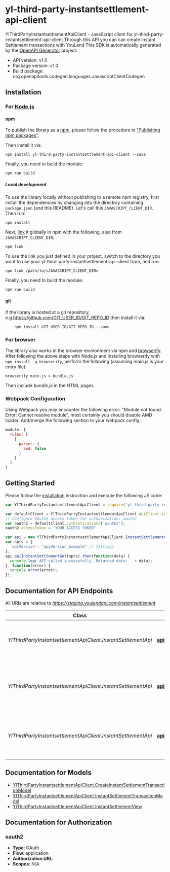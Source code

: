 # yl-third-party-instantsettlement-api-client

YlThirdPartyInstantsettlementApiClient - JavaScript client for yl-third-party-instantsettlement-api-client
Through this API you can can create Instant Settlement transactions with YouLend
This SDK is automatically generated by the [OpenAPI Generator](https://openapi-generator.tech) project:

- API version: v1.0
- Package version: v1.0
- Build package: org.openapitools.codegen.languages.JavascriptClientCodegen

## Installation

### For [Node.js](https://nodejs.org/)

#### npm

To publish the library as a [npm](https://www.npmjs.com/), please follow the procedure in ["Publishing npm packages"](https://docs.npmjs.com/getting-started/publishing-npm-packages).

Then install it via:

```shell
npm install yl-third-party-instantsettlement-api-client --save
```

Finally, you need to build the module:

```shell
npm run build
```

##### Local development

To use the library locally without publishing to a remote npm registry, first install the dependencies by changing into the directory containing `package.json` (and this README). Let's call this `JAVASCRIPT_CLIENT_DIR`. Then run:

```shell
npm install
```

Next, [link](https://docs.npmjs.com/cli/link) it globally in npm with the following, also from `JAVASCRIPT_CLIENT_DIR`:

```shell
npm link
```

To use the link you just defined in your project, switch to the directory you want to use your yl-third-party-instantsettlement-api-client from, and run:

```shell
npm link /path/to/<JAVASCRIPT_CLIENT_DIR>
```

Finally, you need to build the module:

```shell
npm run build
```

#### git

If the library is hosted at a git repository, e.g.https://github.com/GIT_USER_ID/GIT_REPO_ID
then install it via:

```shell
    npm install GIT_USER_ID/GIT_REPO_ID --save
```

### For browser

The library also works in the browser environment via npm and [browserify](http://browserify.org/). After following
the above steps with Node.js and installing browserify with `npm install -g browserify`,
perform the following (assuming *main.js* is your entry file):

```shell
browserify main.js > bundle.js
```

Then include *bundle.js* in the HTML pages.

### Webpack Configuration

Using Webpack you may encounter the following error: "Module not found: Error:
Cannot resolve module", most certainly you should disable AMD loader. Add/merge
the following section to your webpack config:

```javascript
module: {
  rules: [
    {
      parser: {
        amd: false
      }
    }
  ]
}
```

## Getting Started

Please follow the [installation](#installation) instruction and execute the following JS code:

```javascript
var YlThirdPartyInstantsettlementApiClient = require('yl-third-party-instantsettlement-api-client');

var defaultClient = YlThirdPartyInstantsettlementApiClient.ApiClient.instance;
// Configure OAuth2 access token for authorization: oauth2
var oauth2 = defaultClient.authentications['oauth2'];
oauth2.accessToken = "YOUR ACCESS TOKEN"

var api = new YlThirdPartyInstantsettlementApiClient.InstantSettlementApi()
var opts = {
  'apiVersion': "apiVersion_example" // {String} 
};
api.apiInstantSettlementGet(opts).then(function(data) {
  console.log('API called successfully. Returned data: ' + data);
}, function(error) {
  console.error(error);
});


```

## Documentation for API Endpoints

All URIs are relative to *https://staging.youlendapi.com/instantsettlement*

Class | Method | HTTP request | Description
------------ | ------------- | ------------- | -------------
*YlThirdPartyInstantsettlementApiClient.InstantSettlementApi* | [**apiInstantSettlementGet**](docs/InstantSettlementApi.md#apiInstantSettlementGet) | **GET** /api/InstantSettlement | An endpoint for getting your associated Instant Settlements
*YlThirdPartyInstantsettlementApiClient.InstantSettlementApi* | [**apiInstantSettlementInstantSettlementNumberPost**](docs/InstantSettlementApi.md#apiInstantSettlementInstantSettlementNumberPost) | **POST** /api/InstantSettlement/{instantSettlementNumber} | Create instant settlement transactions for a specified instant settlement
*YlThirdPartyInstantsettlementApiClient.InstantSettlementApi* | [**apiInstantSettlementInstantSettlementNumberTransactionsGet**](docs/InstantSettlementApi.md#apiInstantSettlementInstantSettlementNumberTransactionsGet) | **GET** /api/InstantSettlement/{instantSettlementNumber}/transactions | An endpoint for viewing the transactions for an Instant Settlement


## Documentation for Models

 - [YlThirdPartyInstantsettlementApiClient.CreateInstantSettlementTransactionModel](docs/CreateInstantSettlementTransactionModel.md)
 - [YlThirdPartyInstantsettlementApiClient.InstantSettlementTransactionModel](docs/InstantSettlementTransactionModel.md)
 - [YlThirdPartyInstantsettlementApiClient.InstantSettlementView](docs/InstantSettlementView.md)


## Documentation for Authorization



### oauth2


- **Type**: OAuth
- **Flow**: application
- **Authorization URL**: 
- **Scopes**: N/A

